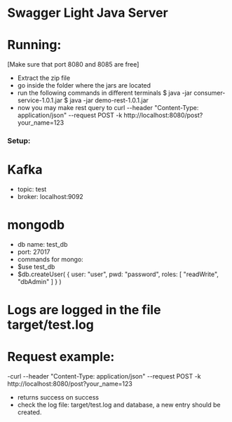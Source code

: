 # Swagger Light Java Server

# Running:
[Make sure that port 8080 and 8085 are free]
-   Extract the zip file
-   go inside the folder where the jars are located
-   run the following commands in different terminals
    $ java -jar consumer-service-1.0.1.jar
    $ java -jar demo-rest-1.0.1.jar
- now you may make rest query to
    curl --header "Content-Type: application/json"   --request POST -k   http://localhost:8080/post?your_name=123

### Setup:

# Kafka
-   topic: test
-   broker: localhost:9092

# mongodb
-   db name: test_db
-   port: 27017
-   commands for mongo:
-   $use test_db
-   $db.createUser(
       {
         user: "user",
         pwd: "password",
         roles: [ "readWrite", "dbAdmin" ]
       }
    )

# Logs are logged in the file target/test.log

# Request example:
-curl --header "Content-Type: application/json"   --request POST -k   http://localhost:8080/post?your_name=123
-   returns success on success
-   check the log file: target/test.log and database, a new entry should be created.


